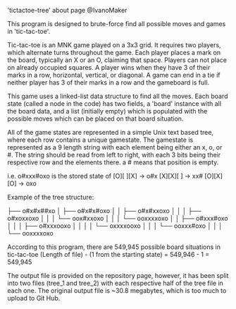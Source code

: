 'tictactoe-tree' about page
@IvanoMaker

This program is designed to brute-force find all possible moves and games in 'tic-tac-toe'.

Tic-tac-toe is an MNK game played on a 3x3 grid. It requires two players, which alternate turns throughout the game. Each player places a mark on 
the board, typically an X or an O, claiming that space.
Players can not place on already occupied squares. A player wins when they have 3 of their marks in a row, horizontal, vertical, or diagonal. 
A game can end in a tie if neither player has 3 of their marks in a row and the gameboard is full.

This game uses a linked-list data structure to find all the moves. Each board state (called a node in the code) has two fields, 
a 'board' instance with all the board data, and a list (initially empty) which
is populated with the possible moves which can be placed on that board situation.

All of the game states are represented in a simple Unix text based tree, where each row contains a unique gamestate. 
The gamestate is represented as a 9 length string with each element being either an x, o, or #. The string should be read
from left to right, with each 3 bits being their respective row and the elements there. a # means that position is empty.

i.e. o#xxx#oxo is the stored state of
[O][ ][X]  ->  o#x
[X][X][ ]  ->  xx#
[O][X][O]  ->  oxo

Example of the tree structure:

├── o#x#x##xo
│   ├── o#x#x#oxo
│   │   ├── o#x#xxoxo
│   │   │   ├── o#xoxxoxo
│   │   │   └── oox#xxoxo
│   │   │       └── ooxxxxoxo
│   │   ├── o#xxx#oxo
│   │   │   ├── o#xxxooxo
│   │   │   │   └── oxxxxooxo
│   │   │   └── ooxxx#oxo
│   │   │       └── ooxxxxoxo

According to this program, there are 549,945 possible board situations in tic-tac-toe
(Length of file) - (1 from the starting state) = 549,946 - 1 = 549,945

The output file is provided on the repository page, however, it has been split into two files (tree_1 and tree_2) 
with each respective half of the tree file in each one. The original output file is ~30.8 megabytes, which is too much to upload to Git Hub.
